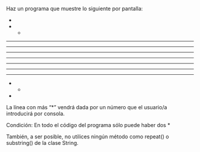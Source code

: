 Haz un programa que muestre lo siguiente por pantalla:

*

* *

* * *

* * * *

* * * * *

* * * * * *

* * * * *

* * * *

* * *

* *

*
La línea con más “*” vendrá dada por un número que el usuario/a introducirá por consola.

Condición: En todo el código del programa sólo puede haber dos *

También, a ser posible, no utilices ningún método como repeat() o substring() de la clase String.
